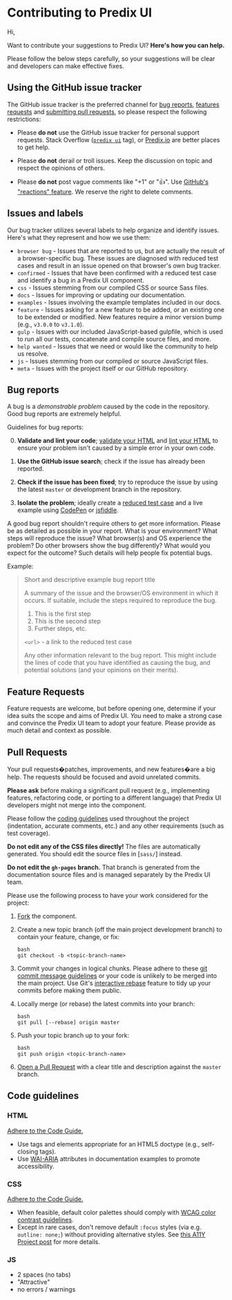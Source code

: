 # Contributing to Predix UIHi,Want to contribute your suggestions to Predix UI? **Here's how you can help.**Please follow the below steps carefully, so your suggestions will be clear and developers can make effective fixes.## Using the GitHub issue trackerThe GitHub issue tracker is the preferred channel for [bug reports](#bug-reports), [features requests](#feature-requests)and [submitting pull requests](#pull-requests), so please respect the followingrestrictions:* Please **do not** use the GitHub issue tracker for personal support requests. Stack  Overflow ([`predix ui`](https://stackoverflow.com/questions/tagged/predix-ui) tag), or [Predix.io](https://predix.io) are better places to get help.* Please **do not** derail or troll issues. Keep the discussion on topic and  respect the opinions of others.* Please **do not** post vague comments like "+1" or ":thumbsup:".  Use [GitHub's "reactions" feature](https://github.com/blog/2119-add-reactions-to-pull-requests-issues-and-comments). We reserve the right to delete comments.## Issues and labelsOur bug tracker utilizes several labels to help organize and identify issues. Here's what they represent and how we use them:- `browser bug` - Issues that are reported to us, but are actually the result of a browser-specific bug. These issues are diagnosed with reduced test cases and result in an issue opened on that browser's own bug tracker.- `confirmed` - Issues that have been confirmed with a reduced test case and identify a bug in a Predix UI component.- `css` - Issues stemming from our compiled CSS or source Sass files.- `docs` - Issues for improving or updating our documentation.- `examples` - Issues involving the example templates included in our docs.- `feature` - Issues asking for a new feature to be added, or an existing one to be extended or modified. New features require a minor version bump (e.g., `v3.0.0` to `v3.1.0`).- `gulp` - Issues with our included JavaScript-based gulpfile, which is used to run all our tests, concatenate and compile source files, and more.
- `help wanted` - Issues that we need or would like the community to help us resolve.- `js` - Issues stemming from our compiled or source JavaScript files.- `meta` - Issues with the project itself or our GitHub repository.## Bug reportsA bug is a _demonstrable problem_ caused by the code in the repository.Good bug reports are extremely helpful.Guidelines for bug reports:0. **Validate and lint your code**; [validate your HTML](http://html5.validator.nu)   and [lint your HTML](http://www.dirtymarkup.com/) to ensure your   problem isn't caused by a simple error in your own code.1. **Use the GitHub issue search**; check if the issue has already been   reported.2. **Check if the issue has been fixed**; try to reproduce the issue by using the   latest `master` or development branch in the repository.3. **Isolate the problem**; ideally create a [reduced test   case](https://css-tricks.com/reduced-test-cases/) and a live example using [CodePen](http://codepen.io/mdwragg/pen/LNwmpB) or [jsfiddle](https://jsfiddle.net/Lqmcwhw0/3/).A good bug report shouldn't require others to get more information. Please be as detailed as possible in your report. What is your environment? What steps will reproduce the issue? What browser(s) and OS experience the problem? Do other browsers show the bug differently? What would you expect for the outcome? Such details will help people fix potential bugs.Example:> Short and descriptive example bug report title>> A summary of the issue and the browser/OS environment in which it occurs. If> suitable, include the steps required to reproduce the bug.>> 1. This is the first step> 2. This is the second step> 3. Further steps, etc.>> `<url>` - a link to the reduced test case>> Any other information relevant to the bug report. This might include the lines of code that you have identified as> causing the bug, and potential solutions (and your opinions on their> merits).## Feature RequestsFeature requests are welcome, but before opening one, determine if your idea suits the scope and aims of Predix UI. *You* need to make a strong case and convince the Predix UI team to adopt your feature. Please provide as much detail and context as possible.## Pull RequestsYour pull requests�patches, improvements, and new features�are a big help. The requests should be focused and avoid unrelated commits.**Please ask** before making a significant pull request (e.g., implementing features, refactoring code, or porting to a different language) that Predix UI developers might not merge into the component.Please follow the [coding guidelines](#code-guidelines) used throughout the project (indentation, accurate comments, etc.) and any other requirements (such as test coverage).**Do not edit any of the CSS files directly!** The files are automatically generated. You should edit the source files in [`sass/`] instead.**Do not edit the `gh-pages` branch.** That branch is generated from the documentation source files and is managed separately by the Predix UI team.Please use the following process to have your work considered for the project:1. [Fork](https://help.github.com/fork-a-repo/) the component.2. Create a new topic branch (off the main project development branch) to   contain your feature, change, or fix:   ```   bash   git checkout -b <topic-branch-name>   ```3. Commit your changes in logical chunks. Please adhere to these [git commit message guidelines](http://tbaggery.com/2008/04/19/a-note-about-git-commit-messages.html) or your code is unlikely to be merged into the main project. Use Git's [interactive rebase](https://help.github.com/articles/interactive-rebase) feature to tidy up your commits before making them public.4. Locally merge (or rebase) the latest commits into your branch:   ```   bash   git pull [--rebase] origin master   ```5. Push your topic branch up to your fork:   ```   bash   git push origin <topic-branch-name>   ```6. [Open a Pull Request](https://help.github.com/articles/using-pull-requests/) with a clear title and description against the `master` branch.## Code guidelines### HTML[Adhere to the Code Guide.](http://codeguide.co/#html)- Use tags and elements appropriate for an HTML5 doctype (e.g., self-closing tags).- Use [WAI-ARIA](https://developer.mozilla.org/en-US/docs/Web/Accessibility/ARIA) attributes in documentation examples to promote accessibility.### CSS[Adhere to the Code Guide.](http://codeguide.co/#css)- When feasible, default color palettes should comply with [WCAG color contrast guidelines](http://www.w3.org/TR/WCAG20/#visual-audio-contrast).- Except in rare cases, don't remove default `:focus` styles (via e.g. `outline: none;`) without providing alternative styles. See [this A11Y Project post](http://a11yproject.com/posts/never-remove-css-outlines/) for more details.### JS- 2 spaces (no tabs)- "Attractive"- no errors / warnings